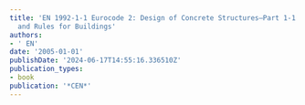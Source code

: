 ```yaml
---
title: 'EN 1992-1-1 Eurocode 2: Design of Concrete Structures—Part 1-1: General Ruels
  and Rules for Buildings'
authors:
- ' EN'
date: '2005-01-01'
publishDate: '2024-06-17T14:55:16.336510Z'
publication_types:
- book
publication: '*CEN*'
---
```

